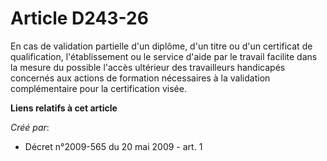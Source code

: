 # Article D243-26

En cas de validation partielle d'un diplôme, d'un titre ou d'un certificat de qualification, l'établissement ou le service
d'aide par le travail facilite dans la mesure du possible l'accès ultérieur des travailleurs handicapés concernés aux actions
de formation nécessaires à la validation complémentaire pour la certification visée.

**Liens relatifs à cet article**

_Créé par_:

  - Décret n°2009-565 du 20 mai 2009 - art. 1
